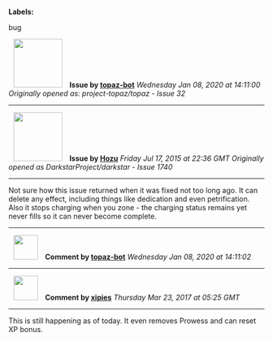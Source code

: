 **Labels:**

bug



<a href="https://github.com/topaz-bot"><img src="https://avatars3.githubusercontent.com/u/59651103?v=4" width="96" height="96" hspace="10"></img></a> **Issue by [topaz-bot](https://github.com/topaz-bot)**
_Wednesday Jan 08, 2020 at 14:11:00_
_Originally opened as: project-topaz/topaz - Issue 32_

----

<a href="https://github.com/Hozu"><img src="https://avatars3.githubusercontent.com/u/12777366?v=4"  width="96" height="96" hspace="10"></img></a> **Issue by [Hozu](https://github.com/Hozu)**
_Friday Jul 17, 2015 at 22:36 GMT_
_Originally opened as DarkstarProject/darkstar - Issue 1740_

----

Not sure how this issue returned when it was fixed not too long ago. It can delete any effect, including things like dedication and even petrification. Also it stops charging when you zone - the charging status remains yet never fills so it can never become complete.




----
<a href="https://github.com/topaz-bot"><img src="https://avatars3.githubusercontent.com/u/59651103?v=4" width="48" height="48" hspace="10"></img></a> **Comment by [topaz-bot](https://github.com/topaz-bot)**
_Wednesday Jan 08, 2020 at 14:11:02_

----

<a href="https://github.com/xipies"><img src="https://avatars3.githubusercontent.com/u/7948457?v=4"  width="48" height="48" hspace="10"></img></a> **Comment by [xipies](https://github.com/xipies)**
_Thursday Mar 23, 2017 at 05:25 GMT_

----

This is still happening as of today. It even removes Prowess and can reset XP bonus.

